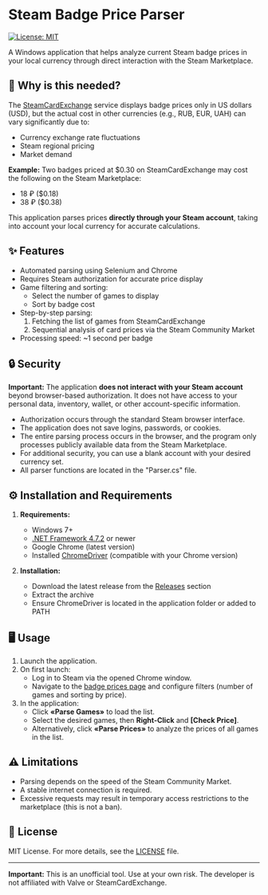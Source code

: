 # Steam Badge Price Parser

[![License: MIT](https://img.shields.io/badge/License-MIT-yellow.svg)](https://opensource.org/licenses/MIT)

A Windows application that helps analyze current Steam badge prices in your local currency through direct interaction with the Steam Marketplace.

## 🚀 Why is this needed?

The [SteamCardExchange](https://www.steamcardexchange.net/) service displays badge prices only in US dollars (USD), but the actual cost in other currencies (e.g., RUB, EUR, UAH) can vary significantly due to:
- Currency exchange rate fluctuations
- Steam regional pricing
- Market demand

**Example:** Two badges priced at $0.30 on SteamCardExchange may cost the following on the Steam Marketplace:
- 18 ₽ ($0.18)
- 38 ₽ ($0.38)

This application parses prices **directly through your Steam account**, taking into account your local currency for accurate calculations.

## ✨ Features

- Automated parsing using Selenium and Chrome
- Requires Steam authorization for accurate price display
- Game filtering and sorting:
  - Select the number of games to display
  - Sort by badge cost
- Step-by-step parsing:
  1. Fetching the list of games from SteamCardExchange
  2. Sequential analysis of card prices via the Steam Community Market
- Processing speed: ~1 second per badge

## 🔒 Security

**Important:** The application **does not interact with your Steam account** beyond browser-based authorization. It does not have access to your personal data, inventory, wallet, or other account-specific information.  
- Authorization occurs through the standard Steam browser interface.
- The application does not save logins, passwords, or cookies.
- The entire parsing process occurs in the browser, and the program only processes publicly available data from the Steam Marketplace.
- For additional security, you can use a blank account with your desired currency set.
- All parser functions are located in the "Parser.cs" file.

## ⚙️ Installation and Requirements

1. **Requirements:**
   - Windows 7+
   - [.NET Framework 4.7.2](https://dotnet.microsoft.com/download/dotnet-framework) or newer
   - Google Chrome (latest version)
   - Installed [ChromeDriver](https://chromedriver.chromium.org/) (compatible with your Chrome version)

2. **Installation:**
   - Download the latest release from the [Releases](https://github.com/Azy-s/SteamBadgePrice-Parser/releases) section
   - Extract the archive
   - Ensure ChromeDriver is located in the application folder or added to PATH

## 🖥 Usage

1. Launch the application.
2. On first launch:
   - Log in to Steam via the opened Chrome window.
   - Navigate to the [badge prices page](https://www.steamcardexchange.net/index.php?badgeprices) and configure filters (number of games and sorting by price).
3. In the application:
   - Click **«Parse Games»** to load the list.
   - Select the desired games, then **Right-Click** and **[Check Price]**.
   - Alternatively, click **«Parse Prices»** to analyze the prices of all games in the list.

## ⚠️ Limitations

- Parsing depends on the speed of the Steam Community Market.
- A stable internet connection is required.
- Excessive requests may result in temporary access restrictions to the marketplace (this is not a ban).

## 📄 License

MIT License. For more details, see the [LICENSE](LICENSE) file.

---

**Important:** This is an unofficial tool. Use at your own risk. The developer is not affiliated with Valve or SteamCardExchange.
